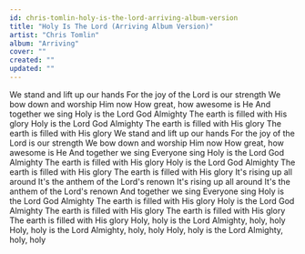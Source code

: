 ```yaml
---
id: chris-tomlin-holy-is-the-lord-arriving-album-version
title: "Holy Is The Lord (Arriving Album Version)"
artist: "Chris Tomlin"
album: "Arriving"
cover: ""
created: ""
updated: ""
---
```


We stand and lift up our hands
For the joy of the Lord is our strength
We bow down and worship Him now
How great, how awesome is He
And together we sing
Holy is the Lord God Almighty
The earth is filled with His glory
Holy is the Lord God Almighty
The earth is filled with His glory
The earth is filled with His glory
We stand and lift up our hands
For the joy of the Lord is our strength
We bow down and worship Him now
How great, how awesome is He
And together we sing
Everyone sing
Holy is the Lord God Almighty
The earth is filled with His glory
Holy is the Lord God Almighty
The earth is filled with His glory
The earth is filled with His glory
It's rising up all around
It's the anthem of the Lord's renown
It's rising up all around
It's the anthem of the Lord's renown
And together we sing
Everyone sing
Holy is the Lord God Almighty
The earth is filled with His glory
Holy is the Lord God Almighty
The earth is filled with His glory
The earth is filled with His glory
The earth is filled with His glory
Holy, holy is the Lord Almighty, holy, holy
Holy, holy is the Lord Almighty, holy, holy
Holy, holy is the Lord Almighty, holy, holy